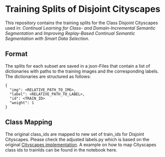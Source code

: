 # Training Splits of Disjoint Cityscapes

This repository contains the training splits for the Class Disjoint Cityscapes used in: _Continual Learning for Class- and Domain-Incremental Semantic
Segmentation_ and _Improving Replay-Based Continual Semantic Segmentation with Smart Data Selection_.

## Format

The splits for each subset are saved in a json-Files that contain a list of dictionaries with paths to the training images and the corresponding labels. The dictionaries  are structured as follows:

```
{
  "img": <RELATIVE_PATH_TO_IMG>,
  "label": <RELATIVE_PATH_TO_LABEL>,
  "id": <TRAIN_ID>
  "weight": 1
}
```

## Class Mapping

The original class_ids are mapped to new set of train_ids for Disjoint Cityscapes. Please check the adjusted labels.py which is based on the original [Cityscapes implementation](https://github.com/mcordts/cityscapesScripts/blob/master/cityscapesscripts/helpers/labels.py). A example on how to map Cityscapes class ids to trainIds can be found in the notebook here.
